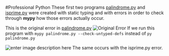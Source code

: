 #Professional Python
These first two programs [palindrome.py](https://github.com/Osvajorge/Data-Science-Platzi-Courses/blob/main/professional_python/palindrome.py) and [isprime.py](https://github.com/Osvajorge/Data-Science-Platzi-Courses/blob/main/professional_python/isprime.py) were created with static typing and with errors in order to check through **mypy** how those errors actually occur.

This is the original error in [palindrome.py](https://github.com/Osvajorge/Data-Science-Platzi-Courses/blob/main/professional_python/palindrome.py)
![Original Error](https://i.imgur.com/5osGsG1.png)
If we run this program with `mypy palindrome.py --check-untyped-defs` instead of `py palindrome.py`

![enter image description here](https://i.imgur.com/vMMG8n2.png)
The same occurs with the isprime.py error.